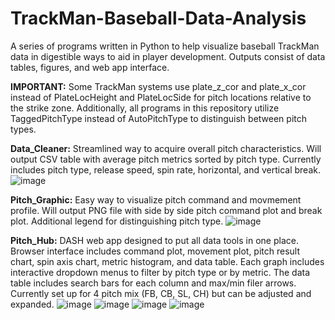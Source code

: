 # TrackMan-Baseball-Data-Analysis
A series of programs written in Python to help visualize baseball TrackMan data in digestible ways to aid in player development. Outputs consist of data tables, figures, and web app interface.

**IMPORTANT:** Some TrackMan systems use plate_z_cor and plate_x_cor instead of PlateLocHeight and PlateLocSide for pitch locations relative to the strike zone. Additionally, all programs in this repository utilize TaggedPitchType instead of AutoPitchType to distinguish between pitch types.

**Data_Cleaner:** Streamlined way to acquire overall pitch characteristics. Will output CSV table with average pitch metrics sorted by pitch type. Currently includes pitch type, release speed, spin rate, horizontal, and vertical break.
![image](https://user-images.githubusercontent.com/96801448/150199437-82d5a4c4-e4b9-4d5c-aec8-043b0933b7d8.png)

**Pitch_Graphic:** Easy way to visualize pitch command and movmement profile. Will output PNG file with side by side pitch command plot and break plot. Additional legend for distinguishing pitch type.
![image](https://user-images.githubusercontent.com/96801448/150199517-9f71d856-4589-4f2b-a850-77ea271a0a45.png)

**Pitch_Hub:** DASH web app designed to put all data tools in one place. Browser interface includes command plot, movement plot, pitch result chart, spin axis chart, metric histogram, and data table. Each graph includes interactive dropdown menus to filter by pitch type or by metric. The data table includes search bars for each column and max/min filer arrows. Currently set up for 4 pitch mix (FB, CB, SL, CH) but can be adjusted and expanded.
![image](https://user-images.githubusercontent.com/96801448/150199724-67728a67-46ab-48e2-b9eb-82e97a3457f6.png)
![image](https://user-images.githubusercontent.com/96801448/150199871-5da1e350-39d2-4b58-9da9-f0b274d9cf8a.png)
![image](https://user-images.githubusercontent.com/96801448/150200027-cb2a734c-3119-4793-ba0b-f534f1562723.png)
![image](https://user-images.githubusercontent.com/96801448/150200211-e023c9ad-c09f-4043-b98f-e529c2b8a48f.png)
